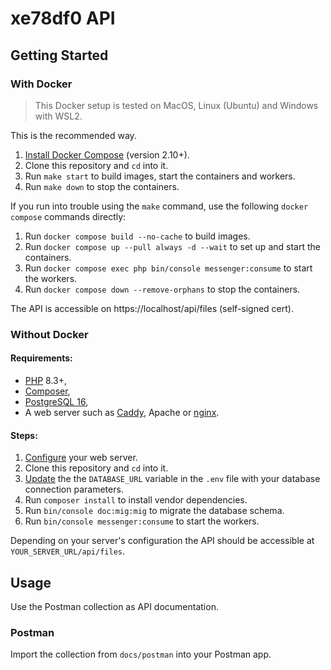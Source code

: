 # xe78df0 API

## Getting Started

### With Docker

> This Docker setup is tested on MacOS, Linux (Ubuntu) and Windows with WSL2.


This is the recommended way.

1. [Install Docker Compose](https://docs.docker.com/compose/install/) (version 2.10+).
2. Clone this repository and `cd` into it.
3. Run `make start` to build images, start the containers and workers.
4. Run `make down` to stop the containers.

If you run into trouble using the `make` command, use the following `docker compose` commands directly:

1. Run `docker compose build --no-cache` to build images.
2. Run `docker compose up --pull always -d --wait` to set up and start the containers.
3. Run `docker compose exec php bin/console messenger:consume` to start the workers.
3. Run `docker compose down --remove-orphans` to stop the containers.

The API is accessible on https://localhost/api/files (self-signed cert).

### Without Docker

#### Requirements:
* [PHP](https://www.php.net/downloads.php) 8.3+,
* [Composer](https://getcomposer.org/download/),
* [PostgreSQL 16](https://www.postgresql.org/download/),
* A web server such as [Caddy](https://caddyserver.com/), Apache or [nginx](https://nginx.org/).

#### Steps:
1. [Configure](https://symfony.com/doc/7.1/setup/web_server_configuration.html) your web server.
2. Clone this repository and `cd` into it.
3. [Update](https://symfony.com/doc/7.1/doctrine.html#configuring-the-database) the the `DATABASE_URL` variable in the `.env` file with your database connection parameters.
5. Run `composer install` to install vendor dependencies.
6. Run `bin/console doc:mig:mig` to migrate the database schema.
7. Run `bin/console messenger:consume` to start the workers. 

Depending on your server's configuration the API should be accessible at `YOUR_SERVER_URL/api/files`. 

## Usage

Use the Postman collection as API documentation.

### Postman

Import the collection from `docs/postman` into your Postman app.
